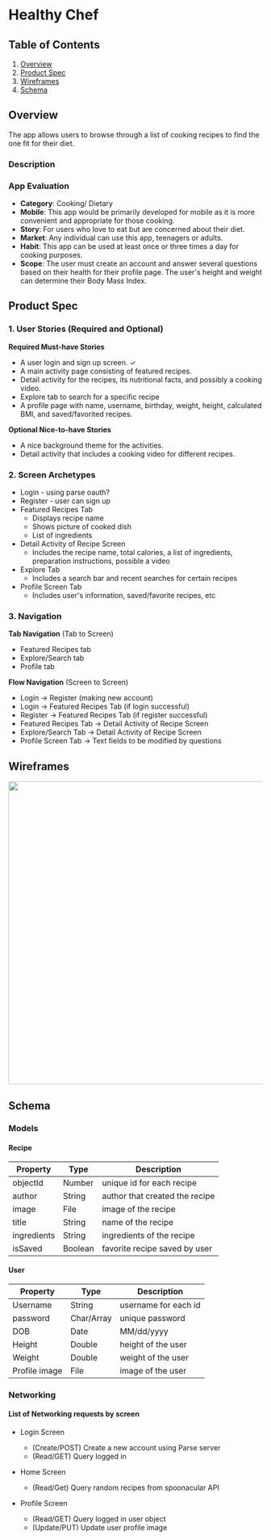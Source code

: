 # Healthy Chef

## Table of Contents
1. [Overview](#Overview)
1. [Product Spec](#Product-Spec)
1. [Wireframes](#Wireframes)
2. [Schema](#Schema)

## Overview
The app allows users to browse through a list of cooking recipes to find the one fit for their diet. 
### Description

### App Evaluation
- **Category**: Cooking/ Dietary
- **Mobile**: This app would be primarily developed for mobile as it is more convenient and appropriate for those cooking.
- **Story**: For users who love to eat but are concerned about their diet.
- **Market**: Any individual can use this app, teenagers or adults.
- **Habit**: This app can be used at least once or three times a day for cooking purposes. 
- **Scope**: The user must create an account and answer several questions based on their health for their profile page. The user's height and weight can determine their Body Mass Index.

## Product Spec
### 1. User Stories (Required and Optional)
**Required Must-have Stories**
* A user login and sign up screen. ✓
* A main activity page consisting of featured recipes.
* Detail activity for the recipes, its nutritional facts, and possibly a cooking video.
* Explore tab to search for a specific recipe
* A profile page with name, username, birthday, weight, height, calculated BMI, and saved/favorited recipes.

**Optional Nice-to-have Stories**
* A nice background theme for the activities.
* Detail activity that includes a cooking video for different recipes.

### 2. Screen Archetypes
* Login - using parse oauth?
* Register - user can sign up
* Featured Recipes Tab
    * Displays recipe name
    * Shows picture of cooked dish
    * List of ingredients 
* Detail Activity of Recipe Screen
    * Includes the recipe name, total calories, a list of ingredients, preparation instructions, possible a video
* Explore Tab 
    * Includes a search bar and recent searches for certain recipes
* Profile Screen Tab
    * Includes user's information, saved/favorite recipes, etc

### 3. Navigation

**Tab Navigation** (Tab to Screen)
* Featured Recipes tab
* Explore/Search tab
* Profile tab

**Flow Navigation** (Screen to Screen)
* Login -> Register (making new account)
* Login -> Featured Recipes Tab (if login successful)
* Register -> Featured Recipes Tab (if register successful)
* Featured Recipes Tab -> Detail Activity of Recipe Screen
* Explore/Search Tab -> Detail Activity of Recipe Screen
* Profile Screen Tab -> Text fields to be modified by questions

## Wireframes

<img src="Wireframe.PNG" width=600><br>

## Schema
### Models
#### Recipe

| Property     | Type     | Description |
| --------     | -------- | -------- |
| objectId     | Number   | unique id for each recipe  |
| author       | String   | author that created the recipe |
| image        | File     | image of the recipe |
| title        | String   | name of the recipe |
| ingredients  | String   | ingredients of the recipe |
| isSaved      | Boolean  | favorite recipe saved by user |

#### User

| Property     | Type      | Description        |
| --------     | ------    | -----------        |
| Username     | String    | username for each id|
| password     | Char/Array| unique password    |
| DOB          | Date      | MM/dd/yyyy         |
| Height       | Double    | height of the user |
| Weight       | Double    | weight of the user |
| Profile image| File      | image of the user  |

### Networking
#### List of Networking requests by screen
* Login Screen
    * (Create/POST) Create a new account using Parse server
    * (Read/GET) Query logged in 
* Home Screen
    * (Read/Get) Query random recipes from spoonacular API

* Profile Screen
    * (Read/GET) Query logged in user object
    * (Update/PUT) Update user profile image
